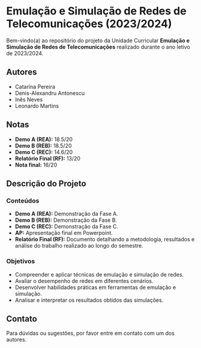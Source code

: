 # Emulação e Simulação de Redes de Telecomunicações (2023/2024)

Bem-vindo(a) ao repositório do projeto da Unidade Curricular **Emulação e Simulação de Redes de Telecomunicações** realizado durante o ano letivo de 2023/2024.

## Autores
- Catarina Pereira
- Denis-Alexandru Antonescu
- Inês Neves
- Leonardo Martins

## Notas
- **Demo A (REA):** 18.5/20
- **Demo B (REB):** 18.5/20
- **Demo C (REC):** 14.6/20
- **Relatório Final (RF):** 13/20
- **Nota final:** 16/20

## Descrição do Projeto

### Conteúdos
- **Demo A (REA):** Demonstração da Fase A.
- **Demo B (REB):** Demonstração da Fase B.
- **Demo C (REC):** Demonstração da Fase C.
- **AP:** Apresentação final em Powerpoint.
- **Relatório Final (RF):** Documento detalhando a metodologia, resultados e análise do trabalho realizado ao longo do semestre.

### Objetivos
- Compreender e aplicar técnicas de emulação e simulação de redes.
- Avaliar o desempenho de redes em diferentes cenários.
- Desenvolver habilidades práticas em ferramentas de emulação e simulação.
- Analisar e interpretar os resultados obtidos das simulações.



## Contato
Para dúvidas ou sugestões, por favor entre em contato com um dos autores.
